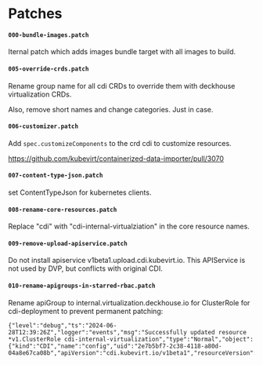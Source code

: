 # Patches

#### `000-bundle-images.patch`

Iternal patch which adds images bundle target with all images to build.

#### `005-override-crds.patch`

Rename group name for all cdi CRDs to override them with deckhouse virtualization CRDs.

Also, remove short names and change categories. Just in case.

#### `006-customizer.patch`

Add `spec.customizeComponents` to the crd cdi to customize resources.

https://github.com/kubevirt/containerized-data-importer/pull/3070

#### `007-content-type-json.patch`
set ContentTypeJson for kubernetes clients.

#### `008-rename-core-resources.patch`
Replace "cdi" with "cdi-internal-virtualziation" in the core resource names.

#### `009-remove-upload-apiservice.patch`

Do not install apiservice v1beta1.upload.cdi.kubevirt.io. This APIService is not used
by DVP, but conflicts with original CDI.

#### `010-rename-apigroups-in-starred-rbac.patch`

Rename apiGroup to internal.virtualization.deckhouse.io for ClusterRole for cdi-deployment to prevent permanent patching:

```
{"level":"debug","ts":"2024-06-28T12:39:26Z","logger":"events","msg":"Successfully updated resource *v1.ClusterRole cdi-internal-virtualization","type":"Normal","object":{"kind":"CDI","name":"config","uid":"2e7b5bf7-2c38-4118-a80d-04a8e67ca08b","apiVersion":"cdi.kubevirt.io/v1beta1","resourceVersion":"420200766"},"reason":"UpdateResourceSuccess"}
```
